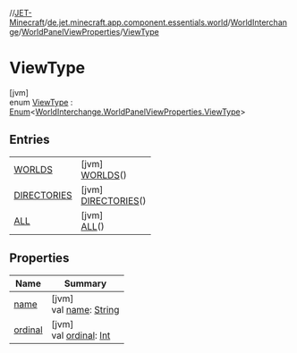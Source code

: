 //[JET-Minecraft](../../../../../index.md)/[de.jet.minecraft.app.component.essentials.world](../../../index.md)/[WorldInterchange](../../index.md)/[WorldPanelViewProperties](../index.md)/[ViewType](index.md)

# ViewType

[jvm]\
enum [ViewType](index.md) : [Enum](https://kotlinlang.org/api/latest/jvm/stdlib/kotlin/-enum/index.html)&lt;[WorldInterchange.WorldPanelViewProperties.ViewType](index.md)&gt;

## Entries

| | |
|---|---|
| [WORLDS](-w-o-r-l-d-s/index.md) | [jvm]<br>[WORLDS](-w-o-r-l-d-s/index.md)() |
| [DIRECTORIES](-d-i-r-e-c-t-o-r-i-e-s/index.md) | [jvm]<br>[DIRECTORIES](-d-i-r-e-c-t-o-r-i-e-s/index.md)() |
| [ALL](-a-l-l/index.md) | [jvm]<br>[ALL](-a-l-l/index.md)() |

## Properties

| Name | Summary |
|---|---|
| [name](../../../../de.jet.minecraft.tool.input/-keyboard/-type/-a-n-y/index.md#-372974862%2FProperties%2F-726029290) | [jvm]<br>val [name](../../../../de.jet.minecraft.tool.input/-keyboard/-type/-a-n-y/index.md#-372974862%2FProperties%2F-726029290): [String](https://kotlinlang.org/api/latest/jvm/stdlib/kotlin/-string/index.html) |
| [ordinal](../../../../de.jet.minecraft.tool.input/-keyboard/-type/-a-n-y/index.md#-739389684%2FProperties%2F-726029290) | [jvm]<br>val [ordinal](../../../../de.jet.minecraft.tool.input/-keyboard/-type/-a-n-y/index.md#-739389684%2FProperties%2F-726029290): [Int](https://kotlinlang.org/api/latest/jvm/stdlib/kotlin/-int/index.html) |
